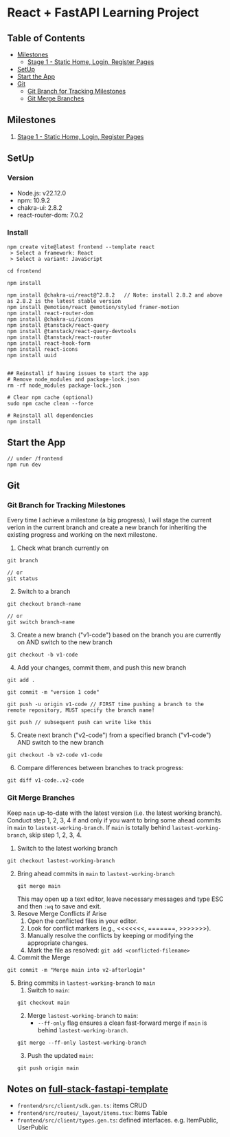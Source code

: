 # React + FastAPI Learning Project

## Table of Contents
- [Milestones](#milestones)
  - [Stage 1 - Static Home, Login, Register Pages](#stage-1---static-home-login-register-pages)
- [SetUp](#setup)
- [Start the App](#start-the-app)
- [Git](#git)
  - [Git Branch for Tracking Milestones](#git-branch-for-tracking-milestones)
  - [Git Merge Branches](#git-merge-branches)

## Milestones
1. [Stage 1 - Static Home, Login, Register Pages](https://github.com/szhou12/react-fastapi-app/blob/main/v1-HomeScreen.md)


## SetUp
### Version
- Node.js: v22.12.0
- npm: 10.9.2
- chakra-ui: 2.8.2
- react-router-dom: 7.0.2

### Install
```linux
npm create vite@latest frontend --template react
 > Select a framework: React
 > Select a variant: JavaScript

cd frontend

npm install

npm install @chakra-ui/react@^2.8.2   // Note: install 2.8.2 and above as 2.8.2 is the latest stable version
npm install @emotion/react @emotion/styled framer-motion
npm install react-router-dom
npm install @chakra-ui/icons
npm install @tanstack/react-query
npm install @tanstack/react-query-devtools
npm install @tanstack/react-router
npm install react-hook-form
npm install react-icons
npm install uuid


## Reinstall if having issues to start the app
# Remove node_modules and package-lock.json
rm -rf node_modules package-lock.json

# Clear npm cache (optional)
sudo npm cache clean --force

# Reinstall all dependencies
npm install
```

## Start the App
```linux
// under /frontend
npm run dev
```

## Git
### Git Branch for Tracking Milestones
Every time I achieve a milestone (a big progress), I will stage the current verion in the current branch and create a new branch for inheriting the existing progress and working on the next milestone.

1. Check what branch currently on
```linux
git branch

// or
git status
```
2. Switch to a branch
```linux
git checkout branch-name

// or
git switch branch-name
```
3. Create a new branch ("v1-code") based on the branch you are currently on AND switch to the new branch
```linux
git checkout -b v1-code
```
4. Add your changes, commit them, and push this new branch
```linux
git add .

git commit -m "version 1 code"

git push -u origin v1-code // FIRST time pushing a branch to the remote repository, MUST specify the branch name!

git push // subsequent push can write like this
```
5. Create next branch ("v2-code") from a specified branch ("v1-code") AND switch to the new branch
```linux
git checkout -b v2-code v1-code
```
6. Compare differences between branches to track progress:
```linux
git diff v1-code..v2-code
```

### Git Merge Branches
Keep `main` up-to-date with the latest version (i.e. the latest working branch). Conduct step 1, 2, 3, 4 if and only if you want to bring some ahead commits in `main` to `lastest-working-branch`. If `main` is totally behind `lastest-working-branch`, skip step 1, 2, 3, 4.

1. Switch to the latest working branch
```linux
git checkout lastest-working-branch
```
2. Bring ahead commits in `main` to `lastest-working-branch`
    ```linux
    git merge main
    ```
    This may open up a text editor, leave necessary messages and type ESC and then `:wq` to save and exit.
3. Resove Merge Conflicts if Arise
    1. Open the conflicted files in your editor.
    2. Look for conflict markers (e.g., <<<<<<<, =======, >>>>>>>).
    3. Manually resolve the conflicts by keeping or modifying the appropriate changes.
    4. Mark the file as resolved: `git add <conflicted-filename>`
4. Commit the Merge
```linux
git commit -m "Merge main into v2-afterlogin"
```
5. Bring commits in `lastest-working-branch` to `main`
    1. Switch to `main`: 
    ```linux
    git checkout main
    ```
    2. Merge `lastest-working-branch` to `main`: 
        - `--ff-only` flag ensures a clean fast-forward merge if `main` is behind `lastest-working-branch`.
    ```linux
    git merge --ff-only lastest-working-branch
    ```
    3. Push the updated `main`:
    ```linux
    git push origin main
    ```

## Notes on [full-stack-fastapi-template](https://github.com/fastapi/full-stack-fastapi-template)
- `frontend/src/client/sdk.gen.ts`: items CRUD
- `frontend/src/routes/_layout/items.tsx`: Items Table
- `frontend/src/client/types.gen.ts`: defined interfaces. e.g. ItemPublic, UserPublic
